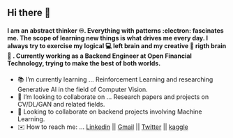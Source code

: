 ## Hi there 👋
#### I am an abstract thinker ♾️. Everything with patterns :electron: fascinates me. The scope of learning new things is what drives me every day. I always try to exercise my logical 💻 left brain and my creative 📸 rigth brain :brain: . Currently working as a Backend Engineer at Open Financial Technology, trying to make the best of both worlds.

- 📚 I’m currently learning ... Reinforcement Learning and researching Generative AI in the field of Computer Vision.
- 🤝 I’m looking to collaborate on ... Research papers and projects on CV/DL/GAN and related fields.
- 🤝 Looking to collaborate on backend projects involving Machine Learning.
- ✉️ How to reach me: ... [Linkedin](https://www.linkedin.com/in/ashish-panda-475921143/) || [Gmail](mailto:ashishpanda.proff@gmail.com) || [Twitter](https://twitter.com/Ashindustry_007) || [kaggle](https://www.kaggle.com/ashishkumarpanda)

<!--
**Ashindustry007/Ashindustry007** is a ✨ _special_ ✨ repository because its `README.md` (this file) appears on your GitHub profile.

Here are some ideas to get you started:

- 🔭 I’m currently working on ...
- 🌱 I’m currently learning ...
- 👯 I’m looking to collaborate on ...
- 🤔 I’m looking for help with ...
- 💬 Ask me about ...
- 📫 How to reach me: ...
- 😄 Pronouns: ...
- ⚡ Fun fact: ...
-->
